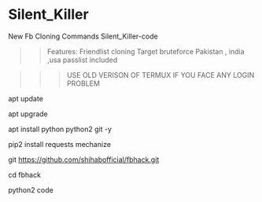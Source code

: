 # Silent_Killer
New Fb Cloning Commands Silent_Killer-code
>>Features:
>>Friendlist cloning
>>Target bruteforce
>>Pakistan , india ,usa passlist included

>>>USE OLD VERISON OF TERMUX IF YOU FACE ANY LOGIN PROBLEM

apt update

apt upgrade

apt install python python2 git -y

pip2 install requests mechanize

git https://github.com/shihabofficial/fbhack.git

cd fbhack

python2 code
